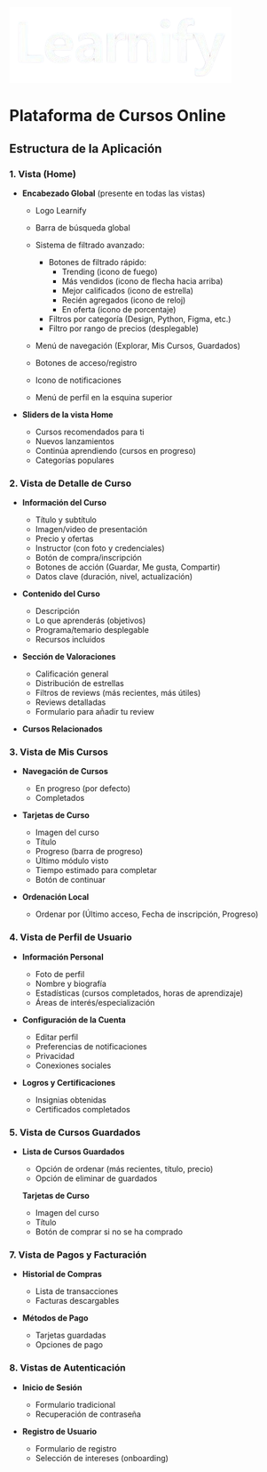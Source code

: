 
![learnify](learnify.png)
# Plataforma de Cursos Online
## Estructura de la Aplicación

### 1. Vista (Home)
- **Encabezado Global** (presente en todas las vistas)
  - Logo Learnify
  - Barra de búsqueda global
  - Sistema de filtrado avanzado:
    - Botones de filtrado rápido:
      - Trending (icono de fuego)
      - Más vendidos (icono de flecha hacia arriba)
      - Mejor calificados (icono de estrella)
      - Recién agregados (icono de reloj)
      - En oferta (icono de porcentaje)
    - Filtros por categoría (Design, Python, Figma, etc.)
    - Filtro por rango de precios (desplegable)
      
  - Menú de navegación (Explorar, Mis Cursos, Guardados)
  - Botones de acceso/registro
  - Icono de notificaciones
  - Menú de perfil en la esquina superior

- **Sliders de la vista Home**
  - Cursos recomendados para ti
  - Nuevos lanzamientos
  - Continúa aprendiendo (cursos en progreso)
  - Categorías populares

### 2. Vista de Detalle de Curso
- **Información del Curso**
  - Título y subtítulo
  - Imagen/video de presentación
  - Precio y ofertas
  - Instructor (con foto y credenciales)
  - Botón de compra/inscripción
  - Botones de acción (Guardar, Me gusta, Compartir)
  - Datos clave (duración, nivel, actualización)
  
- **Contenido del Curso**
  - Descripción
  - Lo que aprenderás (objetivos)
  - Programa/temario desplegable
  - Recursos incluidos
  
- **Sección de Valoraciones**
  - Calificación general
  - Distribución de estrellas
  - Filtros de reviews (más recientes, más útiles)
  - Reviews detalladas
  - Formulario para añadir tu review

- **Cursos Relacionados**

### 3. Vista de Mis Cursos
- **Navegación de Cursos**
  - En progreso (por defecto)
  - Completados
  
- **Tarjetas de Curso**
  - Imagen del curso
  - Título
  - Progreso (barra de progreso)
  - Último módulo visto
  - Tiempo estimado para completar
  - Botón de continuar

- **Ordenación Local**
  - Ordenar por (Último acceso, Fecha de inscripción, Progreso)

### 4. Vista de Perfil de Usuario
- **Información Personal**
  - Foto de perfil
  - Nombre y biografía
  - Estadísticas (cursos completados, horas de aprendizaje)
  - Áreas de interés/especialización
  
- **Configuración de la Cuenta**
  - Editar perfil
  - Preferencias de notificaciones
  - Privacidad
  - Conexiones sociales
  
- **Logros y Certificaciones**
  - Insignias obtenidas
  - Certificados completados

### 5. Vista de Cursos Guardados
- **Lista de Cursos Guardados**
  - Opción de ordenar (más recientes, título, precio)
  - Opción de eliminar de guardados

  **Tarjetas de Curso**
  - Imagen del curso
  - Título
  - Botón de comprar si no se ha comprado

### 7. Vista de Pagos y Facturación
- **Historial de Compras**
  - Lista de transacciones
  - Facturas descargables
  
- **Métodos de Pago**
  - Tarjetas guardadas
  - Opciones de pago

### 8. Vistas de Autenticación
- **Inicio de Sesión**
  - Formulario tradicional
  - Recuperación de contraseña
  
- **Registro de Usuario**
  - Formulario de registro
  - Selección de intereses (onboarding)
